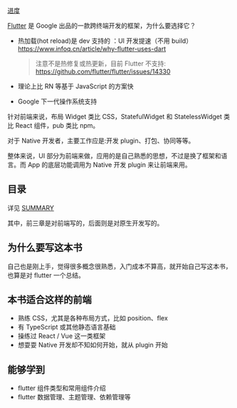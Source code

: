 [进度](https://github.com/riskers/flutter-notebook/issues/1)

[Flutter](https://flutter.io/) 是 Google 出品的一款跨终端开发的框架，为什么要选择它？

* 热加载(hot reload)是 dev 支持的 ：UI 开发提速（不用 build）https://www.infoq.cn/article/why-flutter-uses-dart

  > 注意不是热修复或热更新，目前 Flutter 不支持: https://github.com/flutter/flutter/issues/14330

* 理论上比 RN 等基于 JavaScript 的方案快
* Google 下一代操作系统支持

针对前端来说，布局 Widget 类比 CSS，StatefulWidget 和 StatelessWidget 类比 React 组件，pub 类比 npm。

对于 Native 开发者，主要工作应是:开发 plugin、打包、协同等等。

整体来说，UI 部分为前端来做，应用的是自己熟悉的思想，不过是换了框架和语言。而 App 的底层功能调用为 Native 开发 plugin 来让前端来用。

## 目录

详见 [SUMMARY](./SUMMARY.md)

其中，前三章是对前端写的，后面则是对原生开发写的。

## 为什么要写这本书

自己也是刚上手，觉得很多概念很熟悉，入门成本不算高，就开始自己写这本书，也算是对 flutter 一个总结。

## 本书适合这样的前端

* 熟练 CSS，尤其是各种布局方式，比如 position、flex
* 有 TypeScript 或其他静态语言基础
* 操练过 React / Vue 这一类框架
* 想耍耍 Native 开发却不知如何开始，就从 plugin 开始

## 能够学到

* flutter 组件类型和常用组件介绍
* flutter 数据管理、主题管理、依赖管理等

